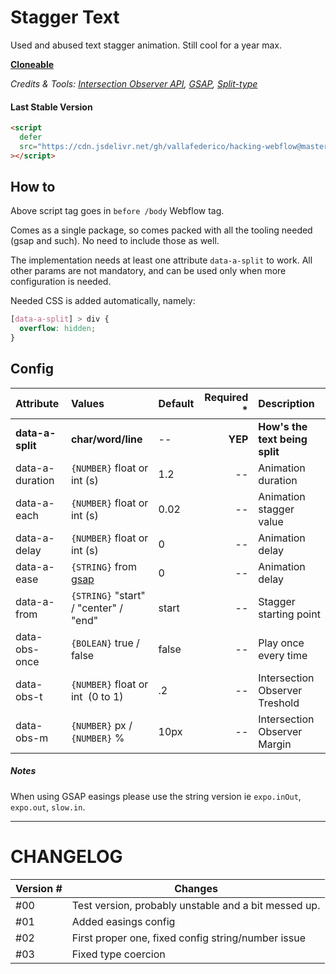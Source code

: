 # Stagger Text

Used and abused text stagger animation. Still cool for a year max.

[**Cloneable**](/)

_Credits & Tools: [Intersection Observer API](https://developer.mozilla.org/en-US/docs/Web/API/Intersection_Observer_API), [GSAP](https://greensock.com/gsap/), [Split-type](https://github.com/lukePeavey/SplitType)_

#### Last Stable Version

```html
<script
  defer
  src="https://cdn.jsdelivr.net/gh/vallafederico/hacking-webflow@master/dist/text-split.03.js"
></script>
```

## How to

Above script tag goes in `before /body` Webflow tag.

Comes as a single package, so comes packed with all the tooling needed (gsap and such). No need to include those as well.

The implementation needs at least one attribute `data-a-split` to work. All other params are not mandatory, and can be used only when more configuration is needed.

Needed CSS is added automatically, namely:

```css
[data-a-split] > div {
  overflow: hidden;
}
```

## Config

| Attribute        | Values                                                       | Default | Required \* | Description                    |
| :--------------- | :----------------------------------------------------------- | :------ | ----------: | :----------------------------- |
| **data-a-split** | **char/word/line**                                           | --      |     **YEP** | **How's the text being split** |
| data-a-duration  | `{NUMBER}` float or int (s)                                  | 1.2     |          -- | Animation duration             |
| data-a-each      | `{NUMBER}` float or int (s)                                  | 0.02    |          -- | Animation stagger value        |
| data-a-delay     | `{NUMBER}` float or int (s)                                  | 0       |          -- | Animation delay                |
| data-a-ease      | `{STRING}` from [gsap](https://greensock.com/docs/v2/Easing) | 0       |          -- | Animation delay                |
| data-a-from      | `{STRING}` "start" / "center" / "end"                        | start   |          -- | Stagger starting point         |
| data-obs-once    | `{BOLEAN}` true / false                                      | false   |          -- | Play once every time           |
| data-obs-t       | `{NUMBER}` float or int  (0 to 1)                            | .2      |          -- | Intersection Observer Treshold |
| data-obs-m       | `{NUMBER}` px / `{NUMBER}` %                                 | 10px    |          -- | Intersection Observer Margin   |

##### Notes

When using GSAP easings please use the string version ie `expo.inOut`, `expo.out`, `slow.in`.

---

# CHANGELOG

| Version # | Changes                                              |
| --------- | ---------------------------------------------------- |
| #00       | Test version, probably unstable and a bit messed up. |
| #01       | Added easings config                                 |
| #02       | First proper one, fixed config string/number issue   |
| #03       | Fixed type coercion                                  |
